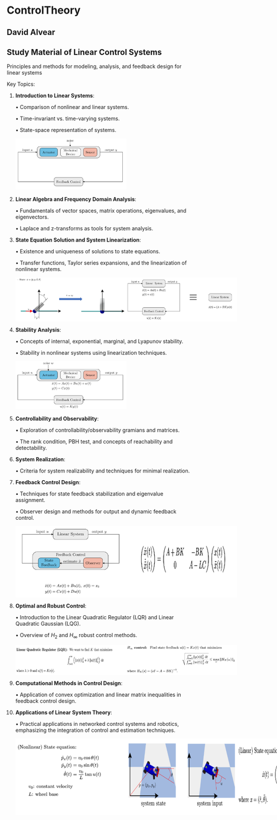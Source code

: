 # ControlTheory
## David Alvear
## Study Material of Linear Control Systems

Principles and methods for modeling, analysis, and feedback design for linear systems

Key Topics:

1.	**Introduction to Linear Systems**:

    •	Comparison of nonlinear and linear systems.

    •	Time-invariant vs. time-varying systems.

    •	State-space representation of systems.

    <img src="assets/1_introduction.png" alt="" width="300"/>

2.	**Linear Algebra and Frequency Domain Analysis**:

    •	Fundamentals of vector spaces, matrix operations, eigenvalues, and eigenvectors.

    •	Laplace and z-transforms as tools for system analysis.

3.	**State Equation Solution and System Linearization**:

    •	Existence and uniqueness of solutions to state equations.
        
    •	Transfer functions, Taylor series expansions, and the linearization of nonlinear systems.

    <div style="display: flex; flex-direction: row;">
      <img src="assets/2_ballbot.png" alt="" width="300"/>
      <img src="assets/3_lc.png" alt="" width="300"/>
    </div>

4.	**Stability Analysis**:

    •	Concepts of internal, exponential, marginal, and Lyapunov stability.

    •	Stability in nonlinear systems using linearization techniques.

    <img src="assets/4_loop.png" alt="" width="300"/>

5.	**Controllability and Observability**:

    •	Exploration of controllability/observability gramians and matrices.

    •	The rank condition, PBH test, and concepts of reachability and detectability.

6.	**System Realization**:

    •	Criteria for system realizability and techniques for minimal realization.

7.	**Feedback Control Design**:

    •	Techniques for state feedback stabilization and eigenvalue assignment.

    •	Observer design and methods for output and dynamic feedback control.

    <div style="display: flex; flex-direction: row;">
      <img src="assets/6_output.png" alt="" width="300"/>
      <img src="assets/7_output.png" alt="" width="300"/>
    </div>

8.	**Optimal and Robust Control**:

    •	Introduction to the Linear Quadratic Regulator (LQR) and Linear Quadratic Gaussian (LQG).

    •	Overview of $H_2$ and $H_{\infty}$ robust control methods.

    <div style="display: flex; flex-direction: row;">
      <img src="assets/8_lqr.png" alt="" width="300"/>
      <img src="assets/5_hinf.png" alt="" width="300"/>
    </div>

9.	**Computational Methods in Control Design**:

    •	Application of convex optimization and linear matrix inequalities in feedback control design.

10.	**Applications of Linear System Theory**:

    •	Practical applications in networked control systems and robotics, emphasizing the integration of control and estimation techniques.

    <div style="display: flex; flex-direction: row;">
      <img src="assets/9_car.png" alt="" width="300"/>
      <img src="assets/10_car.png" alt="" width="300"/>
      <img src="assets/11_car.png" alt="" width="300"/>
    </div>